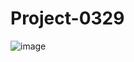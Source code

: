 # Project-0329
![image](https://github.com/user-attachments/assets/2c8d2b4e-6b02-4ca6-894f-bee72ee9d9c2)
